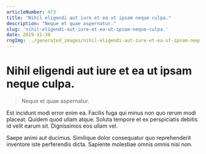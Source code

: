 ```yaml
---
articleNumber: 473
title: "Nihil eligendi aut iure et ea ut ipsam neque culpa."
description: "Neque et quae aspernatur."
slug: 'nihil-eligendi-aut-iure-et-ea-ut-ipsam-neque-culpa.'
date: 2019-11-30
rngImg: ../generated_images/nihil-eligendi-aut-iure-et-ea-ut-ipsam-neque-culpa..jpg
---
```


# Nihil eligendi aut iure et ea ut ipsam neque culpa.

> Neque et quae aspernatur.

Est incidunt modi error enim ea. Facilis fuga qui minus non quo rerum modi placeat. Quidem quod ullam atque. Soluta tempore et ex perspiciatis debitis id velit earum sit. Dignissimos eos ullam vel.
 Saepe animi aut ducimus. Similique dolor consequatur quo reprehenderit inventore iste perferendis dicta. Sapiente molestiae omnis omnis nisi non.
